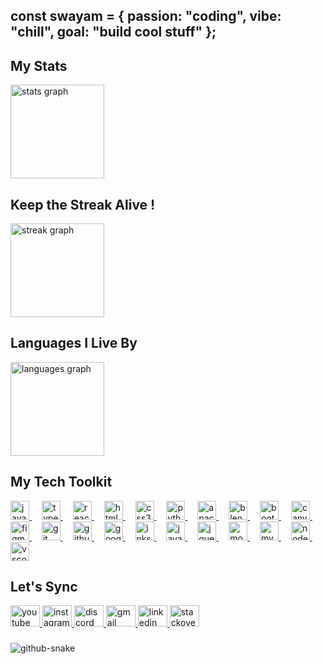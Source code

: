 <h2 align="left">const swayam = { passion: "coding", vibe: "chill", goal: "build cool stuff" };</h2>

###

<div align="left">
  <h2 align="left">My Stats</h2>
  <img src="https://github-readme-stats.vercel.app/api?username=Swayam42&hide_title=false&hide_rank=false&show_icons=true&include_all_commits=true&count_private=true&disable_animations=false&theme=dracula&locale=en&hide_border=true" height="150" alt="stats graph"  />
<h2 align="left">Keep the Streak Alive !</h2>
  <img src="https://streak-stats.demolab.com?user=Swayam42&locale=en&mode=daily&theme=onedark&hide_border=true&border_radius=5" height="150" alt="streak graph"  />
  <div>
  <h2>Languages I Live By</h2>
  <img src="https://github-readme-stats.vercel.app/api/top-langs?username=Swayam42&locale=en&hide_title=false&layout=compact&card_width=320&langs_count=10&theme=dracula&hide_border=true" height="150" alt="languages graph"  /> </div>
</div>

###
<h2 align="left">My Tech Toolkit</h2>
<div align="left">
  <a href="https://developer.mozilla.org/en-US/docs/Web/JavaScript" target="_blank">
  <img src="https://cdn.jsdelivr.net/gh/devicons/devicon/icons/javascript/javascript-original.svg" height="30" alt="javascript logo" />
</a>
<img width="12" />
<a href="https://www.typescriptlang.org/" target="_blank">
  <img src="https://cdn.jsdelivr.net/gh/devicons/devicon/icons/typescript/typescript-original.svg" height="30" alt="typescript logo" />
</a>
<img width="12" />
<a href="https://reactjs.org/" target="_blank">
  <img src="https://cdn.jsdelivr.net/gh/devicons/devicon/icons/react/react-original.svg" height="30" alt="react logo" />
</a>
<img width="12" />
<a href="https://developer.mozilla.org/en-US/docs/Web/HTML" target="_blank">
  <img src="https://cdn.jsdelivr.net/gh/devicons/devicon/icons/html5/html5-original.svg" height="30" alt="html5 logo" />
</a>
<img width="12" />
<a href="https://developer.mozilla.org/en-US/docs/Web/CSS" target="_blank">
  <img src="https://cdn.jsdelivr.net/gh/devicons/devicon/icons/css3/css3-original.svg" height="30" alt="css3 logo" />
</a>
<img width="12" />
<a href="https://www.python.org/" target="_blank">
  <img src="https://cdn.jsdelivr.net/gh/devicons/devicon/icons/python/python-original.svg" height="30" alt="python logo" />
</a>
<img width="12" />
<a href="https://httpd.apache.org/" target="_blank">
  <img src="https://cdn.jsdelivr.net/gh/devicons/devicon/icons/apache/apache-original.svg" height="30" alt="apache logo" />
</a>
<img width="12" />
<a href="https://www.blender.org/" target="_blank">
  <img src="https://cdn.jsdelivr.net/gh/devicons/devicon/icons/blender/blender-original.svg" height="30" alt="blender logo" />
</a>
<img width="12" />
<a href="https://getbootstrap.com/" target="_blank">
  <img src="https://cdn.jsdelivr.net/gh/devicons/devicon/icons/bootstrap/bootstrap-original.svg" height="30" alt="bootstrap logo" />
</a>
<img width="12" />
<a href="https://www.canva.com/" target="_blank">
  <img src="https://cdn.jsdelivr.net/gh/devicons/devicon/icons/canva/canva-original.svg" height="30" alt="canva logo" />
</a>
<img width="12" />
<a href="https://figma.com/" target="_blank">
  <img src="https://cdn.jsdelivr.net/gh/devicons/devicon/icons/figma/figma-original.svg" height="30" alt="figma logo" />
</a>
<img width="12" />
<a href="https://git-scm.com/" target="_blank">
  <img src="https://cdn.jsdelivr.net/gh/devicons/devicon/icons/git/git-original.svg" height="30" alt="git logo" />
</a>
<img width="12" />
<a href="https://github.com/" target="_blank">
  <img src="https://cdn.jsdelivr.net/gh/devicons/devicon/icons/github/github-original.svg" height="30" alt="github logo" />
</a>
<img width="12" />
<a href="https://cloud.google.com/" target="_blank">
  <img src="https://cdn.jsdelivr.net/gh/devicons/devicon/icons/googlecloud/googlecloud-original.svg" height="30" alt="googlecloud logo" />
</a>
<img width="12" />
<a href="https://inkscape.org/" target="_blank">
  <img src="https://cdn.jsdelivr.net/gh/devicons/devicon/icons/inkscape/inkscape-original.svg" height="30" alt="inkscape logo" />
</a>
<img width="12" />
<a href="https://www.java.com/" target="_blank">
  <img src="https://cdn.jsdelivr.net/gh/devicons/devicon/icons/java/java-original.svg" height="30" alt="java logo" />
</a>
<img width="12" />
<a href="https://jquery.com/" target="_blank">
  <img src="https://cdn.jsdelivr.net/gh/devicons/devicon/icons/jquery/jquery-original.svg" height="30" alt="jquery logo" />
</a>
<img width="12" />
<a href="https://www.mongodb.com/" target="_blank">
  <img src="https://cdn.jsdelivr.net/gh/devicons/devicon/icons/mongodb/mongodb-original.svg" height="30" alt="mongodb logo" />
</a>
<img width="12" />
<a href="https://www.mysql.com/" target="_blank">
  <img src="https://cdn.jsdelivr.net/gh/devicons/devicon/icons/mysql/mysql-original.svg" height="30" alt="mysql logo" />
</a>
<img width="12" />
<a href="https://nodejs.org/" target="_blank">
  <img src="https://cdn.jsdelivr.net/gh/devicons/devicon/icons/nodejs/nodejs-original.svg" height="30" alt="nodejs logo" />
</a>
<img width="12" />
<a href="https://code.visualstudio.com/" target="_blank">
  <img src="https://cdn.jsdelivr.net/gh/devicons/devicon/icons/vscode/vscode-original.svg" height="30" alt="vscode logo" />
</a>

</div>

###
<h2 align="left">Let's Sync</h2>
<div align="left">
  <a href="https://www.youtube.com/@thearranger4777" target="_blank">
    <img src="https://raw.githubusercontent.com/maurodesouza/profile-readme-generator/master/src/assets/icons/social/youtube/default.svg" width="47" height="34" alt="youtube logo"  />
  </a>
  <a href="https://www.instagram.com/swayam._.jethi/" target="_blank">
    <img src="https://raw.githubusercontent.com/maurodesouza/profile-readme-generator/master/src/assets/icons/social/instagram/default.svg" width="47" height="34" alt="instagram logo"  />
  </a>
  <a href="https://discord.gg/4YFkVJXz" target="_blank">
    <img src="https://raw.githubusercontent.com/maurodesouza/profile-readme-generator/master/src/assets/icons/social/discord/default.svg" width="47" height="34" alt="discord logo"  />
  </a>
  <a href="swayam.jethi@gmail.com" target="_blank">
    <img src="https://raw.githubusercontent.com/maurodesouza/profile-readme-generator/master/src/assets/icons/social/gmail/default.svg" width="47" height="34" alt="gmail logo"  />
  </a>
  <a href="https://www.linkedin.com/in/swayam-jethi-8046251b9/" target="_blank">
    <img src="https://raw.githubusercontent.com/maurodesouza/profile-readme-generator/master/src/assets/icons/social/linkedin/default.svg" width="47" height="34" alt="linkedin logo"  />
  </a>
  <a href="https://stackoverflow.com/users/24729781/swayam" target="_blank">
    <img src="https://raw.githubusercontent.com/maurodesouza/profile-readme-generator/master/src/assets/icons/social/stackoverflow/default.svg" width="47" height="34" alt="stackoverflow logo"  />
  </a>
</div>

###

<picture>
  <source media="(prefers-color-scheme: dark)" srcset="https://raw.githubusercontent.com/tobiasmeyhoefer/tobiasmeyhoefer/output/github-snake-dark.svg" />
  <source media="(prefers-color-scheme: light)" srcset="https://raw.githubusercontent.com/tobiasmeyhoefer/tobiasmeyhoefer/output/github-snake.svg" />
  <img alt="github-snake" src="https://raw.githubusercontent.com/tobiasmeyhoefer/tobiasmeyhoefer/output/github-snake.svg" />
</picture>

###
